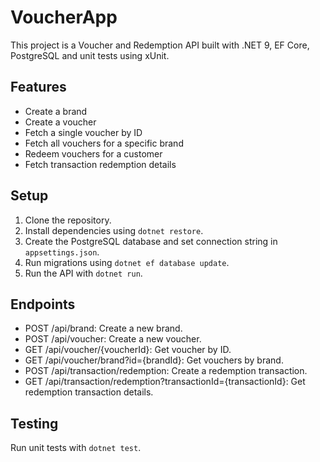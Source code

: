 # VoucherApp

This project is a Voucher and Redemption API built with .NET 9, EF Core, PostgreSQL and unit tests using xUnit.

## Features
- Create a brand
- Create a voucher
- Fetch a single voucher by ID
- Fetch all vouchers for a specific brand
- Redeem vouchers for a customer
- Fetch transaction redemption details

## Setup

1. Clone the repository.
2. Install dependencies using `dotnet restore`.
3. Create the PostgreSQL database and set connection string in `appsettings.json`.
4. Run migrations using `dotnet ef database update`.
5. Run the API with `dotnet run`.

## Endpoints

- POST /api/brand: Create a new brand.
- POST /api/voucher: Create a new voucher.
- GET /api/voucher/{voucherId}: Get voucher by ID.
- GET /api/voucher/brand?id={brandId}: Get vouchers by brand.
- POST /api/transaction/redemption: Create a redemption transaction.
- GET /api/transaction/redemption?transactionId={transactionId}: Get redemption transaction details.

## Testing

Run unit tests with `dotnet test`.

